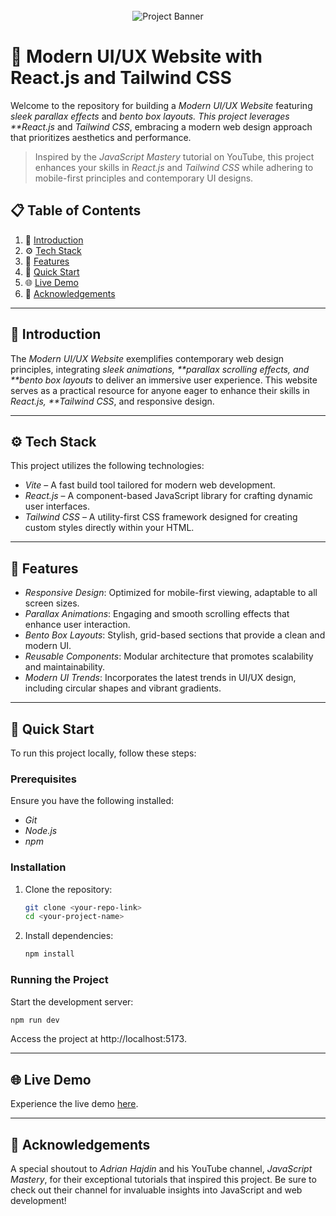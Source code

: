 <div align="center">
  <br />
      <img src="https://i.ibb.co/Kqdv8j1/Image-from.png" alt="Project Banner">
  <br />
</div>

# 🚀 Modern UI/UX Website with React.js and Tailwind CSS

Welcome to the repository for building a _Modern UI/UX Website_ featuring _sleek parallax effects_ and _bento box layouts. This project leverages \*\*React.js_ and _Tailwind CSS_, embracing a modern web design approach that prioritizes aesthetics and performance.

> Inspired by the _JavaScript Mastery_ tutorial on YouTube, this project enhances your skills in _React.js_ and _Tailwind CSS_ while adhering to mobile-first principles and contemporary UI designs.

## 📋 Table of Contents

1. 🤖 [Introduction](#introduction)
2. ⚙️ [Tech Stack](#tech-stack)
3. 🔋 [Features](#features)
4. 🤸 [Quick Start](#quick-start)
5. 🌐 [Live Demo](#live-demo)
6. 🎉 [Acknowledgements](#acknowledgements)

---

## 🤖 Introduction

The _Modern UI/UX Website_ exemplifies contemporary web design principles, integrating _sleek animations, **parallax scrolling effects, and **bento box layouts_ to deliver an immersive user experience. This website serves as a practical resource for anyone eager to enhance their skills in _React.js, \*\*Tailwind CSS_, and responsive design.

---

## ⚙️ Tech Stack

This project utilizes the following technologies:

-   _Vite_ – A fast build tool tailored for modern web development.
-   _React.js_ – A component-based JavaScript library for crafting dynamic user interfaces.
-   _Tailwind CSS_ – A utility-first CSS framework designed for creating custom styles directly within your HTML.

---

## 🔋 Features

-   _Responsive Design_: Optimized for mobile-first viewing, adaptable to all screen sizes.
-   _Parallax Animations_: Engaging and smooth scrolling effects that enhance user interaction.
-   _Bento Box Layouts_: Stylish, grid-based sections that provide a clean and modern UI.
-   _Reusable Components_: Modular architecture that promotes scalability and maintainability.
-   _Modern UI Trends_: Incorporates the latest trends in UI/UX design, including circular shapes and vibrant gradients.

---

## 🤸 Quick Start

To run this project locally, follow these steps:

### Prerequisites

Ensure you have the following installed:

-   _Git_
-   _Node.js_
-   _npm_

### Installation

1. Clone the repository:
    ```bash
    git clone <your-repo-link>
    cd <your-project-name>
    ```
2. Install dependencies:
    ```bash
    npm install
    ```

### Running the Project

Start the development server:

```bash
npm run dev
```

Access the project at http://localhost:5173.

---

## 🌐 Live Demo

Experience the live demo [here](insert-live-demo-link).

---

## 🎉 Acknowledgements

A special shoutout to _Adrian Hajdin_ and his YouTube channel, _JavaScript Mastery_, for their exceptional tutorials that inspired this project. Be sure to check out their channel for invaluable insights into JavaScript and web development!
#
